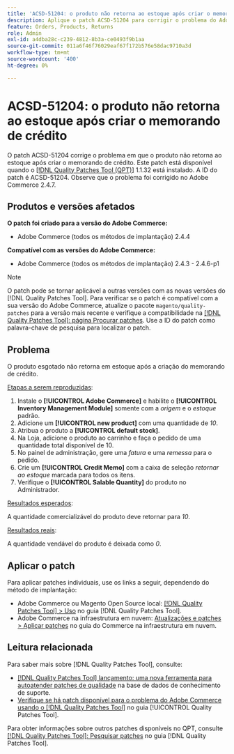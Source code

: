 ```yaml
---
title: 'ACSD-51204: o produto não retorna ao estoque após criar o memorando de crédito'
description: Aplique o patch ACSD-51204 para corrigir o problema do Adobe Commerce em que o produto não retorna ao estoque após criar o memorando de crédito.
feature: Orders, Products, Returns
role: Admin
exl-id: a4dba28c-c239-4812-8b3a-ce0493f9b1aa
source-git-commit: 011a6f46f76029eaf67f172b576e58dac9710a3d
workflow-type: tm+mt
source-wordcount: '400'
ht-degree: 0%

---
```


# ACSD-51204: o produto não retorna ao estoque após criar o memorando de crédito

O patch ACSD-51204 corrige o problema em que o produto não retorna ao estoque após criar o memorando de crédito. Este patch está disponível quando o [[!DNL Quality Patches Tool (QPT)]](https://experienceleague.adobe.com/pt-br/docs/commerce-operations/tools/quality-patches-tool/quality-patches-tool-to-self-serve-quality-patches) 1.1.32 está instalado. A ID do patch é ACSD-51204. Observe que o problema foi corrigido no Adobe Commerce 2.4.7.

## Produtos e versões afetados

**O patch foi criado para a versão do Adobe Commerce:**

* Adobe Commerce (todos os métodos de implantação) 2.4.4

**Compatível com as versões do Adobe Commerce:**

* Adobe Commerce (todos os métodos de implantação) 2.4.3 - 2.4.6-p1

>[!NOTE]
>
>O patch pode se tornar aplicável a outras versões com as novas versões do [!DNL Quality Patches Tool]. Para verificar se o patch é compatível com a sua versão do Adobe Commerce, atualize o pacote `magento/quality-patches` para a versão mais recente e verifique a compatibilidade na [[!DNL Quality Patches Tool]: página Procurar patches](<https://experienceleague.adobe.com/tools/commerce-quality-patches/index.html?lang=pt-BR>). Use a ID do patch como palavra-chave de pesquisa para localizar o patch.

## Problema

O produto esgotado não retorna em estoque após a criação do memorando de crédito.

<u>Etapas a serem reproduzidas</u>:

1. Instale o **[!UICONTROL Adobe Commerce]** e habilite o **[!UICONTROL Inventory Management Module]** somente com a *origem* e o *estoque* padrão.
1. Adicione um **[!UICONTROL new product]** com uma quantidade de *10*.
1. Atribua o produto a **[!UICONTROL default stock]**.
1. Na Loja, adicione o produto ao carrinho e faça o pedido de uma quantidade total disponível de 10.
1. No painel de administração, gere uma *fatura* e uma *remessa* para o pedido.
1. Crie um **[!UICONTROL Credit Memo]** com a caixa de seleção *retornar ao estoque* marcada para todos os itens.
1. Verifique o **[!UICONTROL Salable Quantity]** do produto no Administrador.

<u>Resultados esperados</u>:

A quantidade comercializável do produto deve retornar para *10*.

<u>Resultados reais</u>:

A quantidade vendável do produto é deixada como *0*.

## Aplicar o patch

Para aplicar patches individuais, use os links a seguir, dependendo do método de implantação:

* Adobe Commerce ou Magento Open Source local: [[!DNL Quality Patches Tool] > Uso](/help/tools/quality-patches-tool/usage.md) no guia [!DNL Quality Patches Tool].
* Adobe Commerce na infraestrutura em nuvem: [Atualizações e patches > Aplicar patches](https://experienceleague.adobe.com/docs/commerce-cloud-service/user-guide/develop/upgrade/apply-patches.html?lang=pt-BR) no guia do Commerce na infraestrutura em nuvem.

## Leitura relacionada

Para saber mais sobre [!DNL Quality Patches Tool], consulte:

* [[!DNL Quality Patches Tool] lançamento: uma nova ferramenta para autoatender patches de qualidade](https://experienceleague.adobe.com/pt-br/docs/commerce-operations/tools/quality-patches-tool/quality-patches-tool-to-self-serve-quality-patches) na base de dados de conhecimento de suporte.
* [Verifique se há patch disponível para o problema do Adobe Commerce usando o  [!DNL Quality Patches Tool]](/help/tools/quality-patches-tool/patches-available-in-qpt/check-patch-for-magento-issue-with-magento-quality-patches.md) no guia [!UICONTROL Quality Patches Tool].


Para obter informações sobre outros patches disponíveis no QPT, consulte [[!DNL Quality Patches Tool]: Pesquisar patches](<https://experienceleague.adobe.com/tools/commerce-quality-patches/index.html?lang=pt-BR>) no guia [!DNL Quality Patches Tool].
